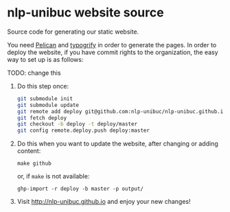 nlp-unibuc website source
=========================

Source code for generating our static website.

You need [Pelican](http://blog.getpelican.com/) and [typogrify](https://pypi.python.org/pypi/typogrify) in order to generate the pages.
In order to deploy the website, if you have commit rights to the organization,
the easy way to set up is as follows:

TODO: change this
1. Do this step once:

   ```bash
   git submodule init
   git submodule update
   git remote add deploy git@github.com:nlp-unibuc/nlp-unibuc.github.io.git
   git fetch deploy
   git checkout -b deploy -t deploy/master
   git config remote.deploy.push deploy:master
   ```
2. Do this when you want to update the website, after changing or adding content:

   ``make github``

   or, if ``make`` is not available:

   ``ghp-import -r deploy -b master -p output/``

3. Visit http://nlp-unibuc.github.io and enjoy your new changes!

